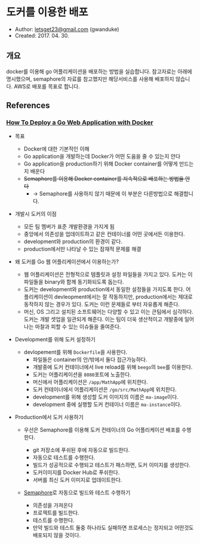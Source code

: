 # 도커를 이용한 배포

- Author: letsget23@gmail.com (gwanduke)
- Created: 2017. 04. 30.

## 개요
docker를 이용해 go 어플리케이션을 배포하는 방법을 실습합니다. 참고자료는 아래에 명시했으며, semaphore의 자료를 참고했지만 해당서비스를 사용해 배포하지 않습니다. AWS로 배포를 목표로 합니다.

## References
### [How To Deploy a Go Web Application with Docker](https://semaphoreci.com/community/tutorials/how-to-deploy-a-go-web-application-with-docker)
- 목표
    - Docker에 대한 기본적인 이해
    - Go application을 개발하는데 Docker가 어떤 도움을 줄 수 있는지 안다
    - Go application을 production하기 위해 Docker container를 어떻게 만드는지 배운다
    - ~~Semaphore를 이용해 Docker container를 지속적으로 배포하는 방법을 안다~~ 
        - -> Semaphore를 사용하지 않기 때문에 이 부분은 다른방법으로 해결합니다.

- 개발시 도커의 이점
    - 모든 팀 멤버가 표준 개발환경을 가지게 됨
    - 중앙에서 의존성을 업데이트하고 같은 컨테이너를 어떤 곳에서든 이용한다.
    - development와 production의 환경이 같다.
    - production에서만 나타날 수 있는 잠재적 문제를 해결

- 왜 도커를 Go 웹 어플리케이션에서 이용하는가?
    - 웹 어플리케이션은 전형적으로 템플릿과 설정 파일들을 가지고 있다. 도커는 이 파일들을 binary와 함께 동기화되도록 돕는다.
    - 도커는 development와 production에서 동일한 설정들을 가지도록 한다. 어플리케이션이 devleopment에서는 잘 작동하지만, production에서는 제대로 동작하지 않는 경우가 있다. 도커는 이런 문제들로 부터 자유롭게 해준다.
    - 머신, OS 그리고 설치된 소프트웨어는 다양할 수 있고 이는 큰팀에서 심각하다. 도커는 개발 셋업을 일관되게 해준다. 이는 팀이 더욱 생산적이고 개발중에 일어나는 마찰과 피할 수 있는 이슈들을 줄여준다.

- Development를 위해 도커 설정하기
    - devlopement를 위해 `Dockerfile`을 사용한다.
        - 파일들은 container의 안/밖에서 둘다 접근가능하다.
        - 개발중에 도커 컨테이너에서 live reload를 위해 `beego`의 `bee`를 이용한다.
        - 도커는 어플리케이션을 `8080`포트에 노출한다.
        - 머신에서 어플리케이션은 `/app/MathApp`에 위치한다.
        - 도커 컨테이너에서 어플리케이션은 `/go/src/MathApp`에 위치한다.
        - development를 위해 생성할 도커 이미지의 이름은 `ma-image`이다.
        - development 중에 실행할 도커 컨테이너 이름은 `ma-instance`이다.

- Production에서 도커 사용하기

    - 우선은 Semaphore를 이용해 도커 컨테이너의 Go 어플리케이션 배포를 수행한다.
        - git 저장소에 푸쉬된 후에 자동으로 빌드한다.
        - 자동으로 테스트를 수행한다.
        - 빌드가 성공적으로 수행되고 테스트가 패스하면, 도커 이미지를 생성한다.
        - 도커이미지를 Docker Hub로 푸쉬한다.
        - 서버를 최신 도커 이미지로 업데이트한다.

    - [Semaphore](https://semaphoreci.com/)로 자동으로 빌드와 테스트 수행하기
        - 의존성을 가져온다
        - 프로젝트를 빌드한다.
        - 테스트를 수행한다.
        - 만약 빌드와 테스트 둘중 하나라도 실패하면 프로세스는 정지되고 어떤것도 배포되지 않을 것이다.




